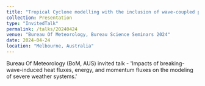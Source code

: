 ```yaml
---
title: "Tropical Cyclone modelling with the inclusion of wave-coupled processes"
collection: Presentation
type: "InvitedTalk"
permalink: /talks/20240424
venue: "Bureau Of Meteorology, Bureau Science Seminars 2024"
date: 2024-04-24
location: "Melbourne, Australia"
---
```


Bureau Of Meteorology (BoM, AUS) invited talk - 'Impacts of breaking-wave-induced heat fluxes, energy, and momentum fluxes on the modeling of severe weather systems.'

